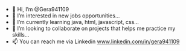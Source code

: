- 👋 Hi, I’m @Gera941109
- 👀 I’m interested in new jobs opportunities...
- 🌱 I’m currently learning java, html, javascript, css...
- 💞️ I’m looking to collaborate on projects that helps me practice my skills...
- 📫 You can reach me via Linkedin www.linkedin.com/in/gera941109

<!---
Gera941109/Gera941109 is a ✨ special ✨ repository because its `README.md` (this file) appears on your GitHub profile.
You can click the Preview link to take a look at your changes.
--->

